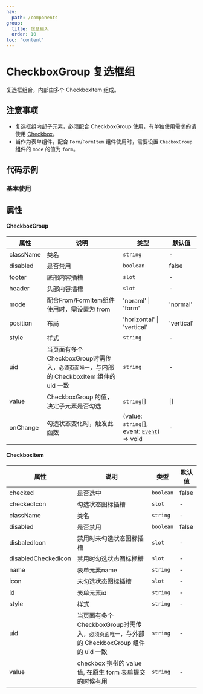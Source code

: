 ```yaml
---
nav:
  path: /components
group:
  title: 信息输入
  order: 10
toc: 'content'
---
```


# CheckboxGroup 复选框组
复选框组合，内部由多个 CheckboxItem 组成。

## 注意事项

- 复选框组内部子元素，必须配合 CheckboxGroup 使用，有单独使用需求的请使用 [Checkbox](./checkbox)。
- 当作为表单组件，配合 `Form`/`FormItem` 组件使用时，需要设置 `ChecboxGroup` 组件的 `mode` 的值为 `form`。

## 代码示例
### 基本使用
<code src='../../demo/pages/CheckboxGroup'></code>
## 属性
#### CheckboxGroup
| 属性 | 说明 | 类型 | 默认值 |
| -----|-----|-----|-----|
| className | 类名| `string` | - |
| disabled | 是否禁用  | `boolean` | false | 
| footer | 底部内容插槽 | `slot` | - |
| header | 头部内容插槽 | `slot` | - |
| mode | 配合From/FormItem组件使用时，需设置为 from | 'noraml' \| 'form' | 'normal'| 
| position | 布局 | 'horizontal' &verbar;  'vertical' | 'vertical' |
| style | 样式| `string` | - |
| uid | 当页面有多个CheckboxGroup时需传入，`必须页面唯一`，与内部的 CheckboxItem 组件的 uid 一致  | `string` | - | 
| value | CheckboxGroup 的值，决定子元素是否勾选 | `string`[] | [] |
| onChange | 勾选状态变化时，触发此函数 |(value: `string`[], event:  [`Event`](https://opendocs.alipay.com/mini/framework/event-object)) => void | - |

#### CheckboxItem
| 属性 | 说明 | 类型 | 默认值 |
| -----|-----|-----|-----|
| checked | 是否选中 | `boolean` | false |
| checkedIcon | 勾选状态图标插槽 | `slot`| - |
| className | 类名| `string` | - |
| disabled | 是否禁用  | `boolean` | false | 
| disbaledIcon | 禁用时未勾选状态图标插槽 | `slot` | - |
| disabledCheckedIcon | 禁用时勾选状态图标插槽| `slot` | - |
| name |  表单元素name | `string` | - |
| icon | 未勾选状态图标插槽 | `slot` | - |
| id | 表单元素id | `string` | - |
| style | 样式| `string` | - |
| uid | 当页面有多个CheckboxGroup时需传入，`必须页面唯一`，与外部的 CheckboxGroup 组件的 uid 一致  | `string` | - | 
| value | checkbox 携带的 value 值, 在原生 form 表单提交的时候有用 | `string` | - |
